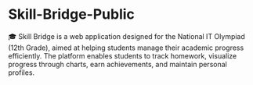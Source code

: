 # Skill-Bridge-Public
🎓 Skill Bridge is a web application designed for the National IT Olympiad (12th Grade), aimed at helping students manage their academic progress efficiently. The platform enables students to track homework, visualize progress through charts, earn achievements, and maintain personal profiles. 
